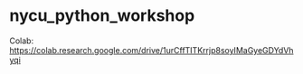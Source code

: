 # nycu_python_workshop
Colab: https://colab.research.google.com/drive/1urCffTITKrrjp8soyIMaGyeGDYdVhyqi
